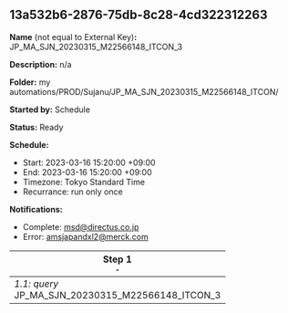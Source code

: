 ## 13a532b6-2876-75db-8c28-4cd322312263

**Name** (not equal to External Key)**:** JP_MA_SJN_20230315_M22566148_ITCON_3

**Description:** n/a

**Folder:** my automations/PROD/Sujanu/JP_MA_SJN_20230315_M22566148_ITCON/

**Started by:** Schedule

**Status:** Ready

**Schedule:**

* Start: 2023-03-16 15:20:00 +09:00
* End: 2023-03-16 15:20:00 +09:00
* Timezone: Tokyo Standard Time
* Recurrance: run only once

**Notifications:**

* Complete: msd@directus.co.jp
* Error: amsjapandxl2@merck.com

| Step 1<br>_<small>-</small>_ |
| --- |
| _1.1: query_<br>JP_MA_SJN_20230315_M22566148_ITCON_3 |
